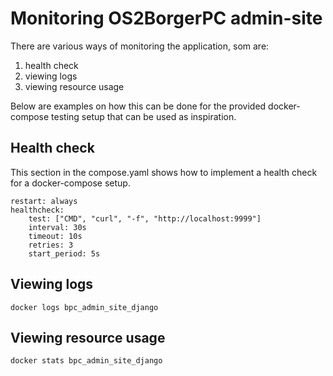 # Monitoring OS2BorgerPC admin-site

There are various ways of monitoring the application, som are:
1) health check
2) viewing logs
3) viewing resource usage

Below are examples on how this can be done for the provided docker-compose testing setup that can be used as inspiration.

## Health check
This section in the compose.yaml shows how to implement a health check for a docker-compose setup.
```
restart: always
healthcheck:
    test: ["CMD", "curl", "-f", "http://localhost:9999"]
    interval: 30s
    timeout: 10s
    retries: 3
    start_period: 5s
```

## Viewing logs
```
docker logs bpc_admin_site_django
```

## Viewing resource usage
```
docker stats bpc_admin_site_django
```